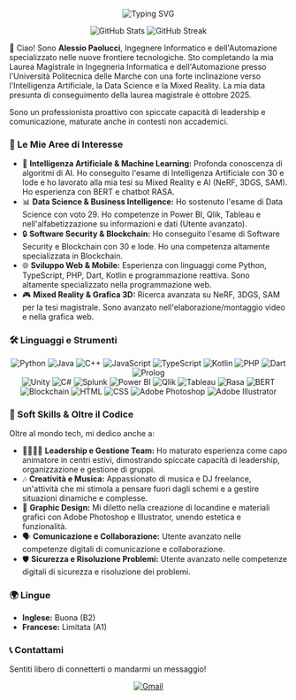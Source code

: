 <p align="center">
  <img src="https://readme-typing-svg.demolab.com?font=Fira+Code&pause=1000&color=da4600&center=true&vCenter=true&width=490&lines=Ciao,+sono+Alessio+Paolucci.;Ingegnere+Informatico+e+dell'Automazione.;Appassionato+di+AI,+Data+Science+e+Web.;Sviluppo+soluzioni+innovative.;Benvenuti+nel+mio+spazio+digitale!" alt="Typing SVG">
</p>


<p align="center">
  <img src="https://github-readme-stats.vercel.app/api?username=alessio-paolucci&show_icons=true&theme=dracula&hide_border=true&count_private=true" alt="GitHub Stats">
  <img src="https://github-readme-streak-stats.herokuapp.com/?user=alessio-paolucci&theme=dracula&hide_border=true" alt="GitHub Streak">
</p>

👋 Ciao! Sono **Alessio Paolucci**, Ingegnere Informatico e dell'Automazione specializzato nelle nuove frontiere tecnologiche. Sto completando la mia Laurea Magistrale in Ingegneria Informatica e dell'Automazione presso l'Università Politecnica delle Marche con una forte inclinazione verso l'Intelligenza Artificiale, la Data Science e la Mixed Reality. La mia data presunta di conseguimento della laurea magistrale è ottobre 2025.

Sono un professionista proattivo con spiccate capacità di leadership e comunicazione, maturate anche in contesti non accademici.

### 🚀 Le Mie Aree di Interesse

- 🧠 **Intelligenza Artificiale & Machine Learning:** Profonda conoscenza di algoritmi di AI. Ho conseguito l'esame di Intelligenza Artificiale con 30 e lode e ho lavorato alla mia tesi su Mixed Reality e AI (NeRF, 3DGS, SAM). Ho esperienza con BERT e chatbot RASA.
- 📊 **Data Science & Business Intelligence:** Ho sostenuto l'esame di Data Science con voto 29. Ho competenze in Power BI, Qlik, Tableau e nell'alfabetizzazione su informazioni e dati (Utente avanzato).
- 🔒 **Software Security & Blockchain:** Ho conseguito l'esame di Software Security e Blockchain con 30 e lode. Ho una competenza altamente specializzata in Blockchain.
- 🌐 **Sviluppo Web & Mobile:** Esperienza con linguaggi come Python, TypeScript, PHP, Dart, Kotlin e programmazione reattiva. Sono altamente specializzato nella programmazione web.
- 🎮 **Mixed Reality & Grafica 3D:** Ricerca avanzata su NeRF, 3DGS, SAM per la tesi magistrale. Sono avanzato nell'elaborazione/montaggio video e nella grafica web.

### 🛠️ Linguaggi e Strumenti

<p align="center">
  <img src="https://img.shields.io/badge/Python-3776AB?style=for-the-badge&logo=python&logoColor=white" alt="Python">
  <img src="https://img.shields.io/badge/Java-007396?style=for-the-badge&logo=java&logoColor=white" alt="Java">
  <img src="https://img.shields.io/badge/C%2B%2B-00599C?style=for-the-badge&logo=c%2B%2B&logoColor=white" alt="C++">
  <img src="https://img.shields.io/badge/JavaScript-F7DF1E?style=for-the-badge&logo=javascript&logoColor=black" alt="JavaScript">
  <img src="https://img.shields.io/badge/TypeScript-3178C6?style=for-the-badge&logo=typescript&logoColor=white" alt="TypeScript">
  <img src="https://img.shields.io/badge/Kotlin-0095D5?style=for-the-badge&logo=kotlin&logoColor=white" alt="Kotlin">
  <img src="https://img.shields.io/badge/PHP-777BB4?style=for-the-badge&logo=php&logoColor=white" alt="PHP">
  <img src="https://img.shields.io/badge/Dart-0175C2?style=for-the-badge&logo=dart&logoColor=white" alt="Dart">
  <img src="https://img.shields.io/badge/Prolog-000000?style=for-the-badge&logo=prolog&logoColor=white" alt="Prolog">
  <br>
  <img src="https://img.shields.io/badge/Unity-20232A?style=for-the-badge&logo=unity&logoColor=white" alt="Unity">
  <img src="https://img.shields.io/badge/C%23-239120?style=for-the-badge&logo=c-sharp&logoColor=white" alt="C#">
  <img src="https://img.shields.io/badge/Splunk-000000?style=for-the-badge&logo=splunk&logoColor=white" alt="Splunk">
  <img src="https://img.shields.io/badge/Power_BI-F2C811?style=for-the-badge&logo=power-bi&logoColor=black" alt="Power BI">
  <img src="https://img.shields.io/badge/Qlik-80B547?style=for-the-badge&logo=qlik&logoColor=white" alt="Qlik">
  <img src="https://img.shields.io/badge/Tableau-E97627?style=for-the-badge&logo=tableau&logoColor=white" alt="Tableau">
  <img src="https://img.shields.io/badge/Rasa-67B0CC?style=for-the-badge&logo=rasa&logoColor=white" alt="Rasa">
  <img src="https://img.shields.io/badge/BERT-F05032?style=for-the-badge&logo=pytorch&logoColor=white" alt="BERT">
  <img src="https://img.shields.io/badge/Blockchain-20232A?style=for-the-badge&logo=bitcoin&logoColor=white" alt="Blockchain">
  <img src="https://img.shields.io/badge/HTML-E34F26?style=for-the-badge&logo=html5&logoColor=white" alt="HTML">
  <img src="https://img.shields.io/badge/CSS-1572B6?style=for-the-badge&logo=css3&logoColor=white" alt="CSS">
  <img src="https://img.shields.io/badge/Adobe%20Photoshop-31A8FF?style=for-the-badge&logo=adobe-photoshop&logoColor=white" alt="Adobe Photoshop">
  <img src="https://img.shields.io/badge/Adobe%20Illustrator-FF9A00?style=for-the-badge&logo=adobe-illustrator&logoColor=white" alt="Adobe Illustrator">
</p>

### 🌱 Soft Skills & Oltre il Codice

Oltre al mondo tech, mi dedico anche a:

- 👨‍👩‍👧‍👦 **Leadership e Gestione Team:** Ho maturato esperienza come capo animatore in centri estivi, dimostrando spiccate capacità di leadership, organizzazione e gestione di gruppi.
- 🎶 **Creatività e Musica:** Appassionato di musica e DJ freelance, un'attività che mi stimola a pensare fuori dagli schemi e a gestire situazioni dinamiche e complesse.
- 🎨 **Graphic Design:** Mi diletto nella creazione di locandine e materiali grafici con Adobe Photoshop e Illustrator, unendo estetica e funzionalità.
- 🗣️ **Comunicazione e Collaborazione:** Utente avanzato nelle competenze digitali di comunicazione e collaborazione.
- 🛡️ **Sicurezza e Risoluzione Problemi:** Utente avanzato nelle competenze digitali di sicurezza e risoluzione dei problemi.

### 🌍 Lingue

- **Inglese:** Buona (B2)
- **Francese:** Limitata (A1)

### 📞 Contattami

Sentiti libero di connetterti o mandarmi un messaggio!

<p align="center">
  <a href="mailto:paoluccialessiodj@gmail.com"><img src="https://img.shields.io/badge/Gmail-D14836?style=for-the-badge&logo=gmail&logoColor=white" alt="Gmail"></a>
  <!-- a href="https://www.linkedin.com/in/"><img src="https://img.shields.io/badge/LinkedIn-0A66C2?style=for-the-badge&logo=linkedin&logoColor=white" alt="LinkedIn"></a> -->
</p>